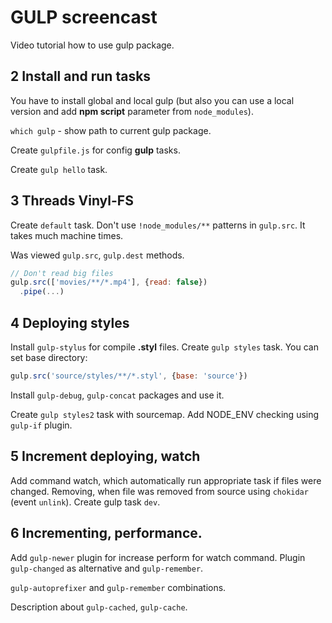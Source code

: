 # GULP screencast
Video tutorial how to use gulp package.
## 2 Install and run tasks
You have to install global and local gulp (but also you can use a local version and add **npm script** parameter from `node_modules`).

`which gulp` - show path to current gulp package.

Create `gulpfile.js` for config **gulp** tasks.

Create `gulp hello` task.

## 3 Threads Vinyl-FS

Create `default` task.
Don't use `!node_modules/**` patterns in `gulp.src`. It takes much machine times.

Was viewed `gulp.src`, `gulp.dest` methods.

```javascript
// Don't read big files
gulp.src(['movies/**/*.mp4'], {read: false})
  .pipe(...)
```
## 4 Deploying styles

Install `gulp-stylus` for compile **.styl** files. Create `gulp styles` task.
You can set base directory:
```javascript
gulp.src('source/styles/**/*.styl', {base: 'source'})
```
Install `gulp-debug`, `gulp-concat` packages and use it.

Create `gulp styles2` task with sourcemap.
Add NODE_ENV checking using `gulp-if` plugin.

## 5 Increment deploying, watch

Add command watch, which automatically run appropriate task if files were changed. Removing, when file was removed from source using `chokidar` (event `unlink`).
Create gulp task `dev`.

## 6 Incrementing, performance.

Add `gulp-newer` plugin for increase perform for watch command. Plugin `gulp-changed` as alternative and `gulp-remember`.

`gulp-autoprefixer` and `gulp-remember` combinations.

Description about `gulp-cached`, `gulp-cache`.
